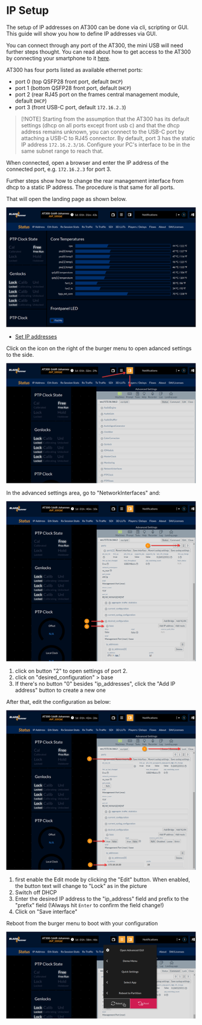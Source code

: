 # IP Setup

The setup of IP addresses on AT300 can be done via cli, scripting or GUI. This guide will show you how to define IP addresses via GUI.

You can connect through any port of the AT300, the mini USB will need further steps thought. You can read about how to get access to the AT300 by connecting your smartphone to it [here](serial-connection.md).

AT300 has four ports listed as available ethernet ports:
 
 - port 0 (top QSFP28 front port, default `DHCP`)
 - port 1 (bottom QSFP28 front port, default `DHCP`)
 - port 2 (rear RJ45 port on the frames central management module, default `DHCP`)
 - port 3 (front USB-C port, default `172.16.2.3`)

> [!NOTE] Starting from the assumption that the AT300 has its default settings (dhcp on all ports except front usb c) and that the dhcp address remains unknown, you can connect to the USB-C port by attaching a USB-C to RJ45 connector. By default, port 3 has the static IP address `172.16.2.3/16`. Configure your PC's interface to be in the same subnet range to reach that.

When connected, open a browser and enter the IP address of the connected port, e.g. `172.16.2.3` for port 3.

Further steps show how to change the rear management interface from dhcp to a static IP address. The procedure is that same for all ports.

That will open the landing page as shown below.

![AT300 - landing page](landing-page.png)

- [Set IP addresses](https://www.dropbox.com/scl/fi/4kvqdmnsckzbtrs67zy0c/set-ip-addresses.mp4?rlkey=4yqif82l0ynivcgdlweh3ovvu&st=w7f9lk4e&dl=0)


Click on the icon on the right of the burger menu to open adanced settings to the side.

![Open advanced settings](open-advanced-gui.png)

In the advanced settings area, go to "NetworkInterfaces" and:

![Open advanced settings](open-ip-settings.png)

  1) click on button "2" to open settings of port 2.
  2) click on "desired_configuration" > base
  3) If there's no button "0" besides "ip_addresses", click the "Add IP address" button to create a new one

After that, edit the configuration as below:

![Edit IP address](edit-ip-settings.png)

  1) first enable the Edit mode by clicking the "Edit" button. When enabled, the button text will change to "Lock" as in the picture
  2) Switch off DHCP
  3) Enter the desired IP address to the "ip_address" field and prefix to the "prefix" field (!Always hit `Enter` to confirm the field change!)
  4) Click on "Save interface"

Reboot from the burger menu to boot with your configuration

![Burger menu - Reboot](reboot.png)